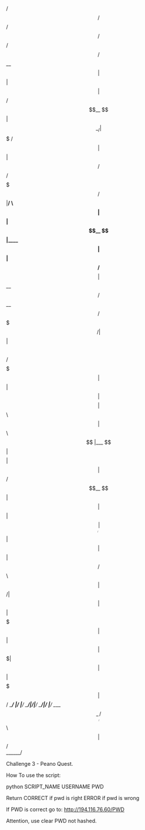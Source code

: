   /$$$$$$  /$$                 /$$ /$$                                /$$$$$$ 
 /$$__  $$| $$                | $$| $$                               /$$__  $$
| $$  \__/| $$$$$$$   /$$$$$$ | $$| $$  /$$$$$$  /$$$$$$$   /$$$$$$ |__/  \ $$
| $$      | $$__  $$ |____  $$| $$| $$ /$$__  $$| $$__  $$ /$$__  $$   /$$$$$/
| $$      | $$  \ $$  /$$$$$$$| $$| $$| $$$$$$$$| $$  \ $$| $$  \ $$  |___  $$
| $$    $$| $$  | $$ /$$__  $$| $$| $$| $$_____/| $$  | $$| $$  | $$ /$$  \ $$
|  $$$$$$/| $$  | $$|  $$$$$$$| $$| $$|  $$$$$$$| $$  | $$|  $$$$$$$|  $$$$$$/
 \______/ |__/  |__/ \_______/|__/|__/ \_______/|__/  |__/ \____  $$ \______/ 
                                                           /$$  \ $$          
                                                          |  $$$$$$/          
                                                           \______/           

Challenge 3 - Peano Quest.

How To use the script:


python SCRIPT_NAME USERNAME PWD


Return 
  CORRECT if pwd is right
  ERROR   if pwd is wrong

If PWD is correct go to:
http://194.116.76.60/PWD

Attention, use clear PWD not hashed.
